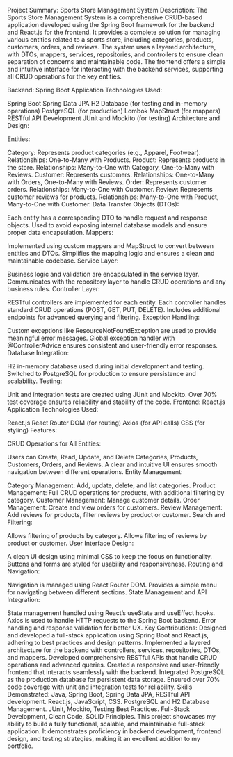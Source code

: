 Project Summary: Sports Store Management System
Description:
The Sports Store Management System is a comprehensive CRUD-based application developed using the Spring Boot framework for the backend and React.js for the frontend. It provides a complete solution for managing various entities related to a sports store, including categories, products, customers, orders, and reviews. The system uses a layered architecture, with DTOs, mappers, services, repositories, and controllers to ensure clean separation of concerns and maintainable code. The frontend offers a simple and intuitive interface for interacting with the backend services, supporting all CRUD operations for the key entities.

Backend: Spring Boot Application
Technologies Used:

Spring Boot
Spring Data JPA
H2 Database (for testing and in-memory operations)
PostgreSQL (for production)
Lombok
MapStruct (for mappers)
RESTful API Development
JUnit and Mockito (for testing)
Architecture and Design:

Entities:

Category: Represents product categories (e.g., Apparel, Footwear).
Relationships: One-to-Many with Products.
Product: Represents products in the store.
Relationships: Many-to-One with Category, One-to-Many with Reviews.
Customer: Represents customers.
Relationships: One-to-Many with Orders, One-to-Many with Reviews.
Order: Represents customer orders.
Relationships: Many-to-One with Customer.
Review: Represents customer reviews for products.
Relationships: Many-to-One with Product, Many-to-One with Customer.
Data Transfer Objects (DTOs):

Each entity has a corresponding DTO to handle request and response objects.
Used to avoid exposing internal database models and ensure proper data encapsulation.
Mappers:

Implemented using custom mappers and MapStruct to convert between entities and DTOs.
Simplifies the mapping logic and ensures a clean and maintainable codebase.
Service Layer:

Business logic and validation are encapsulated in the service layer.
Communicates with the repository layer to handle CRUD operations and any business rules.
Controller Layer:

RESTful controllers are implemented for each entity.
Each controller handles standard CRUD operations (POST, GET, PUT, DELETE).
Includes additional endpoints for advanced querying and filtering.
Exception Handling:

Custom exceptions like ResourceNotFoundException are used to provide meaningful error messages.
Global exception handler with @ControllerAdvice ensures consistent and user-friendly error responses.
Database Integration:

H2 in-memory database used during initial development and testing.
Switched to PostgreSQL for production to ensure persistence and scalability.
Testing:

Unit and integration tests are created using JUnit and Mockito.
Over 70% test coverage ensures reliability and stability of the code.
Frontend: React.js Application
Technologies Used:

React.js
React Router DOM (for routing)
Axios (for API calls)
CSS (for styling)
Features:

CRUD Operations for All Entities:

Users can Create, Read, Update, and Delete Categories, Products, Customers, Orders, and Reviews.
A clear and intuitive UI ensures smooth navigation between different operations.
Entity Management:

Category Management: Add, update, delete, and list categories.
Product Management: Full CRUD operations for products, with additional filtering by category.
Customer Management: Manage customer details.
Order Management: Create and view orders for customers.
Review Management: Add reviews for products, filter reviews by product or customer.
Search and Filtering:

Allows filtering of products by category.
Allows filtering of reviews by product or customer.
User Interface Design:

A clean UI design using minimal CSS to keep the focus on functionality.
Buttons and forms are styled for usability and responsiveness.
Routing and Navigation:

Navigation is managed using React Router DOM.
Provides a simple menu for navigating between different sections.
State Management and API Integration:

State management handled using React’s useState and useEffect hooks.
Axios is used to handle HTTP requests to the Spring Boot backend.
Error handling and response validation for better UX.
Key Contributions:
Designed and developed a full-stack application using Spring Boot and React.js, adhering to best practices and design patterns.
Implemented a layered architecture for the backend with controllers, services, repositories, DTOs, and mappers.
Developed comprehensive RESTful APIs that handle CRUD operations and advanced queries.
Created a responsive and user-friendly frontend that interacts seamlessly with the backend.
Integrated PostgreSQL as the production database for persistent data storage.
Ensured over 70% code coverage with unit and integration tests for reliability.
Skills Demonstrated:
Java, Spring Boot, Spring Data JPA, RESTful API development.
React.js, JavaScript, CSS.
PostgreSQL and H2 Database Management.
JUnit, Mockito, Testing Best Practices.
Full-Stack Development, Clean Code, SOLID Principles.
This project showcases my ability to build a fully functional, scalable, and maintainable full-stack application. It demonstrates proficiency in backend development, frontend design, and testing strategies, making it an excellent addition to my portfolio.

